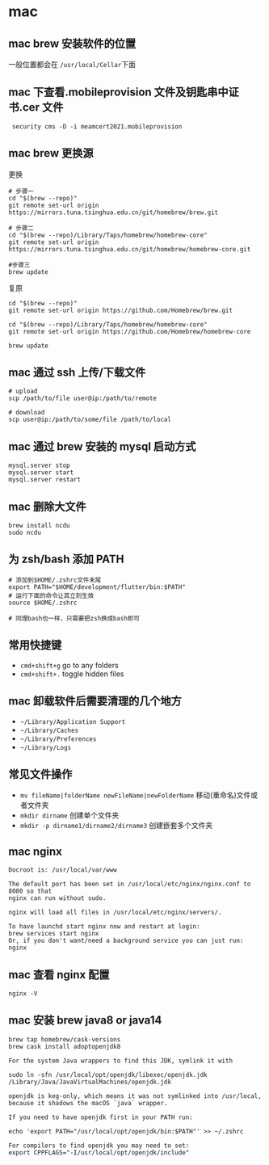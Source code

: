 # mac

## mac brew 安装软件的位置

一般位置都会在 `/usr/local/Cellar`下面

## mac 下查看.mobileprovision 文件及钥匙串中证书.cer 文件

```
 security cms -D -i meamcert2021.mobileprovision

```

## mac brew 更换源

更换

```
# 步骤一
cd "$(brew --repo)"
git remote set-url origin https://mirrors.tuna.tsinghua.edu.cn/git/homebrew/brew.git

# 步骤二
cd "$(brew --repo)/Library/Taps/homebrew/homebrew-core"
git remote set-url origin https://mirrors.tuna.tsinghua.edu.cn/git/homebrew/homebrew-core.git

#步骤三
brew update
```

复原

```
cd "$(brew --repo)"
git remote set-url origin https://github.com/Homebrew/brew.git

cd "$(brew --repo)/Library/Taps/homebrew/homebrew-core"
git remote set-url origin https://github.com/Homebrew/homebrew-core

brew update
```

## mac 通过 ssh 上传/下载文件

```
# upload
scp /path/to/file user@ip:/path/to/remote

# download
scp user@ip:/path/to/some/file /path/to/local
```

## mac 通过 brew 安装的 mysql 启动方式

```
mysql.server stop
mysql.server start
mysql.server restart
```

## mac 删除大文件

```
brew install ncdu
sudo ncdu
```

## 为 zsh/bash 添加 PATH

```
# 添加到$HOME/.zshrc文件末尾
export PATH="$HOME/development/flutter/bin:$PATH"
# 运行下面的命令让其立刻生效
source $HOME/.zshrc

# 同理bash也一样，只需要把zsh换成bash即可
```

## 常用快捷键

- `cmd+shift+g` go to any folders
- `cmd+shift+.` toggle hidden files

## mac 卸载软件后需要清理的几个地方

- `~/Library/Application Support`
- `~/Library/Caches`
- `~/Library/Preferences`
- `~/Library/Logs`

## 常见文件操作

- `mv fileName|folderName newFileName|newFolderName` 移动(重命名)文件或者文件夹
- `mkdir dirname` 创建单个文件夹
- `mkdir -p dirname1/dirname2/dirname3` 创建嵌套多个文件夹

## mac nginx

```
Docroot is: /usr/local/var/www

The default port has been set in /usr/local/etc/nginx/nginx.conf to 8080 so that
nginx can run without sudo.

nginx will load all files in /usr/local/etc/nginx/servers/.

To have launchd start nginx now and restart at login:
brew services start nginx
Or, if you don't want/need a background service you can just run:
nginx
```

## mac 查看 nginx 配置

```
nginx -V
```

## mac 安装 brew java8 or java14

```
brew tap homebrew/cask-versions
brew cask install adoptopenjdk8

For the system Java wrappers to find this JDK, symlink it with

sudo ln -sfn /usr/local/opt/openjdk/libexec/openjdk.jdk /Library/Java/JavaVirtualMachines/openjdk.jdk

openjdk is keg-only, which means it was not symlinked into /usr/local,
because it shadows the macOS `java` wrapper.

If you need to have openjdk first in your PATH run:

echo 'export PATH="/usr/local/opt/openjdk/bin:$PATH"' >> ~/.zshrc

For compilers to find openjdk you may need to set:
export CPPFLAGS="-I/usr/local/opt/openjdk/include"
```
